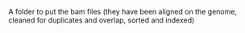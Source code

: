 A folder to put the bam files (they have been aligned on the genome, cleaned for duplicates and overlap, sorted and indexed)
